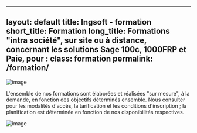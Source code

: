 
---
layout: default
title: Ingsoft - formation
short_title: Formation
long_title: Formations "intra société", sur site ou à distance, concernant les solutions Sage 100c, 1000FRP et Paie, pour :
class: formation
permalink: /formation/
---
![image](https://user-images.githubusercontent.com/7038761/148813598-6a1e685b-dd9b-4f52-8e1e-91b32e288432.png)

L'ensemble de nos formations sont élaborées et réalisées "sur mesure", à la demande, en fonction des objectifs déterminés ensemble.
Nous consulter pour les modalités d'accès, la tarification et les conditions d'inscription ; la planification est déterminée en fonction de nos disponibilités respectives.

![image](https://user-images.githubusercontent.com/7038761/148813819-8602b603-57c0-40b4-a1f7-2ec68b0fca12.png)

